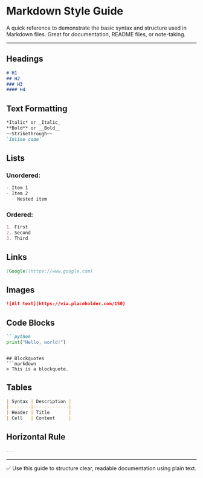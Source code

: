 # Markdown Style Guide

A quick reference to demonstrate the basic syntax and structure used in Markdown files. Great for documentation, README files, or note-taking.

---

## Headings
```markdown
# H1
## H2
### H3
#### H4
```

## Text Formatting
```markdown
*Italic* or _Italic_  
**Bold** or __Bold__  
~~Strikethrough~~  
`Inline code`
```

## Lists
### Unordered:
```markdown
- Item 1
- Item 2
  - Nested item
```
### Ordered:
```markdown
1. First
2. Second
3. Third
```

## Links
```markdown
[Google](https://www.google.com)
```

## Images
```markdown
![Alt text](https://via.placeholder.com/150)
```

## Code Blocks
```markdown
```python
print("Hello, world!")
```
```

## Blockquotes
```markdown
> This is a blockquote.
```

## Tables
```markdown
| Syntax | Description |
|--------|-------------|
| Header | Title       |
| Cell   | Content     |
```

## Horizontal Rule
```markdown
---
```

---

✅ Use this guide to structure clear, readable documentation using plain text.
